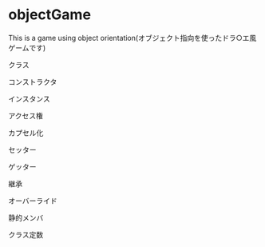 # objectGame
This is a game using object orientation(オブジェクト指向を使ったドラ○エ風ゲームです)

クラス

コンストラクタ

インスタンス

アクセス権

カプセル化

セッター

ゲッター

継承

オーバーライド

静的メンバ

クラス定数

